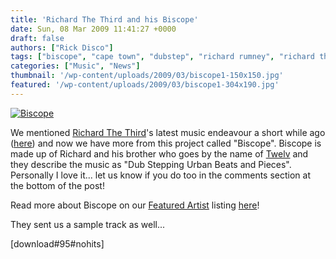 ```yaml
---
title: 'Richard The Third and his Biscope'
date: Sun, 08 Mar 2009 11:41:27 +0000
draft: false
authors: ["Rick Disco"]
tags: ["biscope", "cape town", "dubstep", "richard rumney", "richard the third", "robert rumney", "south africa", "twelv", "unto dust"]
categories: ["Music", "News"]
thumbnail: '/wp-content/uploads/2009/03/biscope1-150x150.jpg'
featured: '/wp-content/uploads/2009/03/biscope1-304x190.jpg'
---
```


[![Biscope](/wp-content/uploads/2009/03/biscope.jpg "Biscope")](/wp-content/uploads/2009/03/biscope.jpg)

We mentioned [Richard The Third](/artists/richard-the-third "Richard The Third")'s latest music endeavour a short while ago ([here](/2009/01/26/richard-the-third-takes-you-to-the-biscope/ "Richard The Third Takes You To The Biscope")) and now we have more from this project called "Biscope". Biscope is made up of Richard and his brother who goes by the name of [Twelv](http://www.facebook.com/group.php?sid=7788af88c19a3edbb620e28e1347c667&gid=9986174059 "Twelv: Facebook Group") and they describe the music as "Dub Stepping Urban Beats and Pieces". Personally I love it... let us know if you do too in the comments section at the bottom of the post!

Read more about Biscope on our [Featured Artist](/artists "electrotrash Artists") listing [here](/artists/biscope "Biscope")!

They sent us a sample track as well...

\[download#95#nohits\]